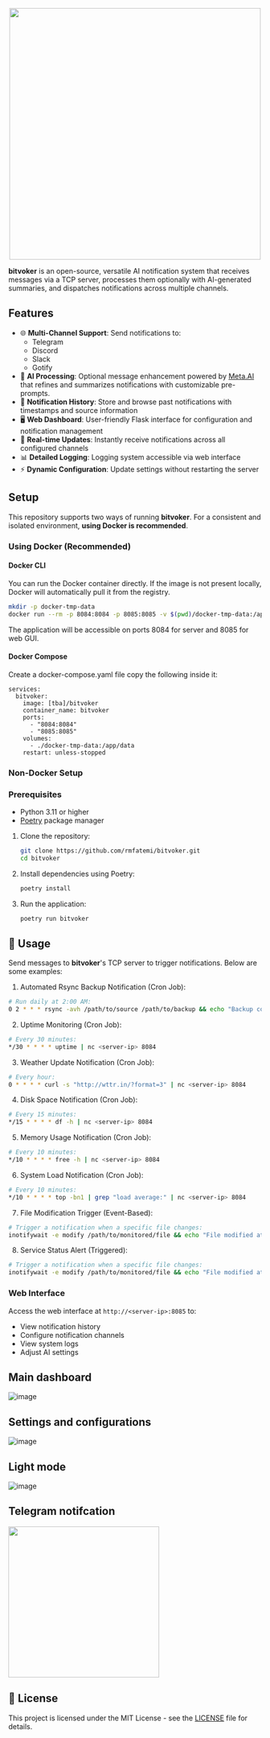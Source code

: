 <p align="center">
  <img src="https://github.com/user-attachments/assets/2b2ed949-fa68-4de4-83c7-546067cfd8ba" width="500">
</p>

**bitvoker** is an open-source, versatile AI notification system that receives messages via a TCP server, processes them optionally with AI-generated summaries, and dispatches notifications across multiple channels.

## Features

- 🌐 **Multi-Channel Support**: Send notifications to:
  - Telegram
  - Discord
  - Slack
  - Gotify
- 🤖 **AI Processing**: Optional message enhancement powered by [Meta.AI](https://www.meta.ai/) that refines and summarizes notifications with customizable pre-prompts.
- 📜 **Notification History**: Store and browse past notifications with timestamps and source information
- 🖥️ **Web Dashboard**: User-friendly Flask interface for configuration and notification management
- 🔄 **Real-time Updates**: Instantly receive notifications across all configured channels
- 📊 **Detailed Logging**: Logging system accessible via web interface
- ⚡ **Dynamic Configuration**: Update settings without restarting the server

## Setup
This repository supports two ways of running **bitvoker**. For a consistent and isolated environment, **using Docker is recommended**.

### Using Docker (Recommended)

#### Docker CLI

You can run the Docker container directly. If the image is not present locally, Docker will automatically pull it from the registry.

   ```bash
   mkdir -p docker-tmp-data
   docker run --rm -p 8084:8084 -p 8085:8085 -v $(pwd)/docker-tmp-data:/app/data --name bitvoker [tba]/bitvoker
   ```
The application will be accessible on ports 8084 for server and 8085 for web GUI.

#### Docker Compose

Create a docker-compose.yaml file copy the following inside it:

```
services:
  bitvoker:
    image: [tba]/bitvoker
    container_name: bitvoker
    ports:
      - "8084:8084"
      - "8085:8085"
    volumes:
      - ./docker-tmp-data:/app/data
    restart: unless-stopped
```

### Non-Docker Setup
### Prerequisites

- Python 3.11 or higher
- [Poetry](https://python-poetry.org/docs/#installation) package manager
1. Clone the repository:
    ```bash
    git clone https://github.com/rmfatemi/bitvoker.git
    cd bitvoker
    ```

2. Install dependencies using Poetry:
    ```bash
    poetry install
    ```

3. Run the application:
    ```bash
    poetry run bitvoker
    ```


## 📖 Usage

Send messages to **bitvoker**'s TCP server to trigger notifications. Below are some examples:

1. Automated Rsync Backup Notification (Cron Job):
```bash
# Run daily at 2:00 AM:
0 2 * * * rsync -avh /path/to/source /path/to/backup && echo "Backup complete at $(date)" | nc <server-ip> 8084
```
2. Uptime Monitoring (Cron Job):
```bash
# Every 30 minutes:
*/30 * * * * uptime | nc <server-ip> 8084
```
3. Weather Update Notification (Cron Job):
```bash
# Every hour:
0 * * * * curl -s "http://wttr.in/?format=3" | nc <server-ip> 8084
```
4. Disk Space Notification (Cron Job):
```bash
# Every 15 minutes:
*/15 * * * * df -h | nc <server-ip> 8084
```
5. Memory Usage Notification (Cron Job):
```bash
# Every 10 minutes:
*/10 * * * * free -h | nc <server-ip> 8084
```
6. System Load Notification (Cron Job):
```bash
# Every 10 minutes:
*/10 * * * * top -bn1 | grep "load average:" | nc <server-ip> 8084
```
7. File Modification Trigger (Event-Based):
```bash
# Trigger a notification when a specific file changes:
inotifywait -e modify /path/to/monitored/file && echo "File modified at $(date)" | nc <server-ip> 8084
```
8. Service Status Alert (Triggered):
```bash
# Trigger a notification when a specific file changes:
inotifywait -e modify /path/to/monitored/file && echo "File modified at $(date)" | nc <server-ip> 8084
```

### Web Interface

Access the web interface at `http://<server-ip>:8085` to:
- View notification history
- Configure notification channels
- View system logs
- Adjust AI settings

## Main dashboard
  ![image](https://github.com/user-attachments/assets/7b8884b5-f4d9-47b5-8988-c04b49708c78)


## Settings and configurations
  ![image](https://github.com/user-attachments/assets/04306a72-8f83-4d42-b280-994aed72d69f)


## Light mode
  ![image](https://github.com/user-attachments/assets/edce9c46-1c44-4347-9602-fbf7e46a0180)

## Telegram notifcation
  <img src="https://github.com/user-attachments/assets/ba10c5a5-3bd4-4340-a973-7f2986b26c61" width="300">

## 📄 License

This project is licensed under the MIT License - see the [LICENSE](https://github.com/rmfatemi/bitvoker/blob/master/LICENSE) file for details.
